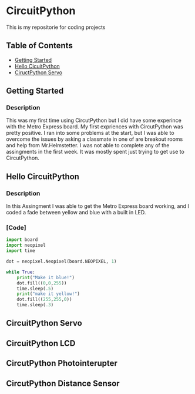 # CircuitPython
This is my repositorie for coding projects 

## Table of Contents 
* [Getting Started](#Getting-Started)
* [Hello CicuitPython](#Hello-CircutPython) 
* [CiructPython Servo](#CirucitPython-Servo)




## Getting Started 

### Description

This was my first time using CircutPython but I did have some experince with the Metro Express board. My first expriences with CircutPython was pretty positive. I ran into some problems at the start, but I was able to overcome the issues by asking a classmate in one of are breakout rooms and help from Mr.Helmstetter. I was not able to complete any of the assingments in the first week. It was mostly spent just trying to get use to CircutPython. 

## Hello CircuitPython
### Description
In this Assingment I was able to get the Metro Express board working, and I coded a fade between yellow and blue with a built in LED.  

### [Code] 

```python 
import board
import neopixel
import time

dot = neopixel.Neopixel(board.NEOPIXEL, 1)

while True:
    print("Make it blue!")
    dot.fill((0,0,255))
    time.sleep(.5)
    print("make it yellow!")
    dot.fill((255,255,0))
    time.sleep(.3) 
```
    
## CircuitPython Servo 
## CircuitPython LCD
## CircutPython Photointerupter 
## CircutPython Distance Sensor 
